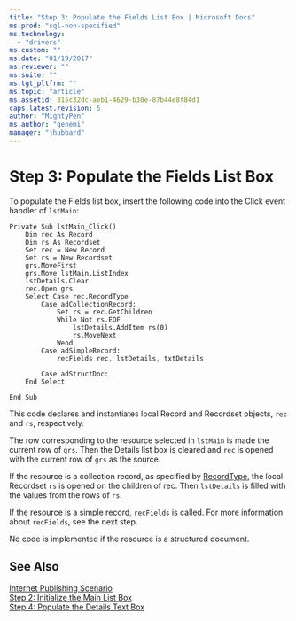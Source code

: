 ```yaml
---
title: "Step 3: Populate the Fields List Box | Microsoft Docs"
ms.prod: "sql-non-specified"
ms.technology:
  - "drivers"
ms.custom: ""
ms.date: "01/19/2017"
ms.reviewer: ""
ms.suite: ""
ms.tgt_pltfrm: ""
ms.topic: "article"
ms.assetid: 315c32dc-aeb1-4629-b30e-87b44e8f84d1
caps.latest.revision: 5
author: "MightyPen"
ms.author: "genemi"
manager: "jhubbard"
---
```

# Step 3: Populate the Fields List Box
To populate the Fields list box, insert the following code into the Click event handler of `lstMain`:  
  
```  
Private Sub lstMain_Click()  
    Dim rec As Record  
    Dim rs As Recordset  
    Set rec = New Record  
    Set rs = New Recordset  
    grs.MoveFirst  
    grs.Move lstMain.ListIndex  
    lstDetails.Clear  
    rec.Open grs  
    Select Case rec.RecordType  
        Case adCollectionRecord:  
            Set rs = rec.GetChildren  
            While Not rs.EOF  
                lstDetails.AddItem rs(0)  
                rs.MoveNext  
            Wend  
        Case adSimpleRecord:  
            recFields rec, lstDetails, txtDetails  
  
        Case adStructDoc:  
    End Select  
  
End Sub  
```  
  
 This code declares and instantiates local Record and Recordset objects, `rec` and `rs`, respectively.  
  
 The row corresponding to the resource selected in `lstMain` is made the current row of `grs`. Then the Details list box is cleared and `rec` is opened with the current row of `grs` as the source.  
  
 If the resource is a collection record, as specified by [RecordType](../../../ado/reference/ado-api/recordtype-property-ado.md), the local Recordset `rs` is opened on the children of rec. Then `lstDetails` is filled with the values from the rows of `rs`.  
  
 If the resource is a simple record, `recFields` is called. For more information about `recFields`, see the next step.  
  
 No code is implemented if the resource is a structured document.  
  
## See Also  
 [Internet Publishing Scenario](../../../ado/guide/data/internet-publishing-scenario.md)   
 [Step 2: Initialize the Main List Box](../../../ado/guide/data/step-2-initialize-the-main-list-box.md)   
 [Step 4: Populate the Details Text Box](../../../ado/guide/data/step-4-populate-the-details-text-box.md)